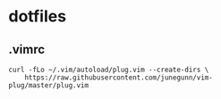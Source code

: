 # dotfiles

## .vimrc
```
curl -fLo ~/.vim/autoload/plug.vim --create-dirs \
    https://raw.githubusercontent.com/junegunn/vim-plug/master/plug.vim
```
